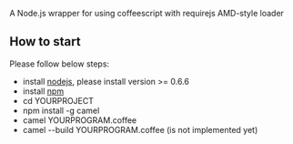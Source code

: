 A Node.js wrapper for using coffeescript with requirejs AMD-style loader

## How to start

Please follow below steps:

 * install [nodejs](http://nodejs.org), please install version >= 0.6.6
 * install [npm](http://npmjs.org)
 * cd YOURPROJECT
 * npm install -g camel
 * camel YOURPROGRAM.coffee
 * camel --build YOURPROGRAM.coffee (is not implemented yet)

